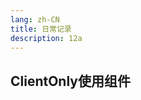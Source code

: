 ```yaml
---
lang: zh-CN
title: 日常记录
description: 12a
---
```


## ClientOnly使用组件

<ClientOnly>
  <MyTemplate/>
</ClientOnly>